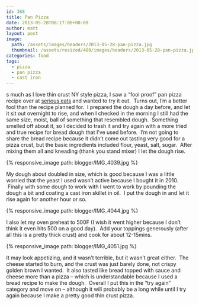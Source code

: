 ```yaml
---
id: 368
title: Pan Pizza
date: 2013-05-28T08:17:00+00:00
author: matt
layout: post
image: 
  path: /assets/images/headers/2013-05-28-pan-pizza.jpg
  thumbnail: /assets/resized/480/images/headers/2013-05-28-pan-pizza.jpg
categories: food
tags:
  - pizza
  - pan pizza
  - cast iron
---
```

s much as I love thin crust NY style pizza, I saw a &#8220;fool proof&#8221; pan pizza recipe over at [serious eats](http://www.seriouseats.com/recipes/2013/01/foolproof-pan-pizza-recipe.html) and wanted to try it out. &nbsp;Turns out, I&#8217;m a better fool than the recipe planned for. &nbsp;I prepared the dough a day before, and let it sit out overnight to rise, and when I checked in the morning I still had the same size, moist, ball of something that resembled dough. &nbsp;Something smelled off about it, so I decided to trash it and try again with a more tried and true recipe for bread dough that I&#8217;ve used before. &nbsp;I&#8217;m not going to share the bread recipe because it didn&#8217;t come out tasting very good for a pizza crust, but the basic ingredients included flour, yeast, salt, sugar. &nbsp;After mixing them all and kneading (thank you stand mixer) I let the dough rise.


{% responsive_image path: blogger/IMG_4039.jpg %}


My dough about doubled in size, which is good because I was a little worried that the yeast I used wasn&#8217;t active because I bought it in 2010. &nbsp;Finally with some dough to work with I went to work by pounding the dough a bit and coating a cast iron skillet in oil. &nbsp;I put the dough in and let it rise again for another hour or so.


{% responsive_image path: blogger/IMG_4044.jpg %}


I also let my oven preheat to 500F (I wish it went higher because I don&#8217;t think it even hits 500 on a good day). &nbsp;Add your toppings generously (after all this is a pretty thick crust) and cook for about 12-15mins.


{% responsive_image path: blogger/IMG_4051.jpg %}


It may look appetizing, and it wasn&#8217;t terrible, but it wasn&#8217;t great either. &nbsp;The cheese started to burn, and the crust was just barely done, not crispy golden brown I wanted. &nbsp;It also tasted like bread topped with sauce and cheese more than a pizza &#8211; which is understandable because I used a bread recipe to make the dough. &nbsp;Overall I put this in the &#8220;try again&#8221; category and move on &#8211; although it will probably be a long while until I try again because I make a pretty good thin crust pizza.
